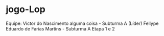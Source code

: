 # jogo-Lop
  Equipe: 
        Victor do Nascimento alguma coisa - Subturma A (Líder) 
        Fellype Eduardo de Farias Martins -    Subturma A 
        Etapa 1 e 2
